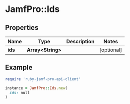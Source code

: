 # JamfPro::Ids

## Properties

| Name | Type | Description | Notes |
| ---- | ---- | ----------- | ----- |
| **ids** | **Array&lt;String&gt;** |  | [optional] |

## Example

```ruby
require 'ruby-jamf-pro-api-client'

instance = JamfPro::Ids.new(
  ids: null
)
```

